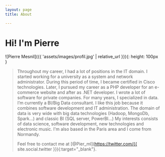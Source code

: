 ```yaml
---
layout: page
title: About

---
```


# Hi! I'm Pierre

![Pierre Mesnil]({{ 'assets/images/profil.jpg' | relative_url }}){: height: 100px }

>Throughout my career, I had a lot of positions in the IT domain. I started working for a university as a system and network administrator. During this period of time, I became certified in Cisco technologies.
>Later, I pursued my career as a PHP developer for an e-commerce website and after as .NET developer. I wrote a lot of software for private companies.
>For many years, I specialized in data. I’m currently a BI/Big Data consultant. I like this job because it combines software development and IT administration. The domain of data is very wide with big data technologies (Hadoop, MongoDb, Spark…) and classic BI (SQL server, PowerBI…)
>My interests consists of data science, software development, new technologies and electronic music.
>I'm also based in the Paris area and I come from Normandy.
>
>Feel free to contact me at [@Pier_ml](https://twitter.com/{{ site.social.twitter }}){:target="_blank"}.
